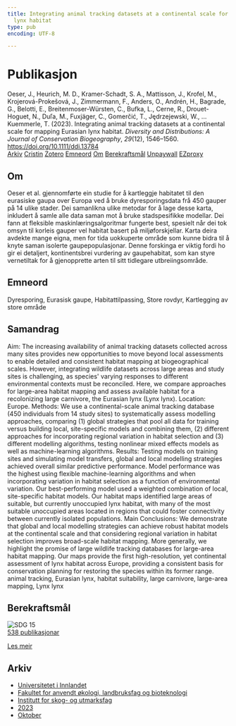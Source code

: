 ```yaml
---
title: Integrating animal tracking datasets at a continental scale for mapping Eurasian
  lynx habitat
type: pub
encoding: UTF-8

---
```

<h1>Publikasjon</h1>
<article id="csl-bib-container-VG3AKG6S" class="csl-bib-container">
  <div class="csl-bib-body"> <div class="csl-entry">Oeser, J., Heurich, M. D., Kramer-Schadt, S. A., Mattisson, J., Krofel, M., Krojerová-Prokešová, J., Zimmermann, F., Anders, O., Andrén, H., Bagrade, G., Belotti, E., Breitenmoser-Würsten, C., Bufka, L., Cerne, R., Drouet-Hoguet, N., Duľa, M., Fuxjäger, C., Gomerčić, T., Jędrzejewski, W., … Kuemmerle, T. (2023). Integrating animal tracking datasets at a continental scale for mapping Eurasian lynx habitat. <i>Diversity and Distributions: A Journal of Conservation Biogeography</i>, <i>29</i>(12), 1546–1560. <a href="https://doi.org/10.1111/ddi.13784">https://doi.org/10.1111/ddi.13784</a></div> </div>
  <div class="csl-bib-buttons">
    <a href="#taxonomy-article-VG3AKG6S" alt="archive" class="csl-bib-button">Arkiv</a>
    <a href="https://app.cristin.no/results/show.jsf?id=2188642" alt="Cristin" class="csl-bib-button">Cristin</a>
    <a href="http://zotero.org/groups/5881554/items/VG3AKG6S" alt="Zotero" class="csl-bib-button">Zotero</a>
    <a href="#keywords-article-VG3AKG6S" alt="keywords" class="csl-bib-button">Emneord</a>
    <a href="#about-article-VG3AKG6S" alt="about_pub" class="csl-bib-button">Om</a>
    <a href="#sdg-article-VG3AKG6S" alt="sdg" class="csl-bib-button">Berekraftsmål</a>
    <a href="https://onlinelibrary.wiley.com/doi/pdfdirect/10.1111/ddi.13784" alt="Unpaywall" class="csl-bib-button">Unpaywall</a>
    <a href="https://onlinelibrary.wiley.com/doi/pdfdirect/10.1111/ddi.13784" alt="EZproxy" class="csl-bib-button">EZproxy</a>
  </div>
  <div id="csl-bib-meta-container-VG3AKG6S"></div>
</article>
<div id="csl-bib-meta-VG3AKG6S" class="csl-bib-meta">
  <article id="about-article-VG3AKG6S" class="about_pub-article">
    <h1>Om</h1>
    Oeser et al. gjennomførte ein studie for å kartleggje habitatet til den eurasiske gaupa over Europa ved å bruke dyresporingsdata frå 450 gauper på 14 ulike stader. Dei samanlikna ulike metodar for å lage desse karta, inkludert å samle alle data saman mot å bruke stadspesifikke modellar. Dei fann at fleksible maskinlæringsalgoritmar fungerte best, spesielt når dei tok omsyn til korleis gauper vel habitat basert på miljøforskjellar. Karta deira avdekte mange eigna, men for tida uokkuperte område som kunne bidra til å knyte saman isolerte gaupepopulasjonar. Denne forskinga er viktig fordi ho gir ei detaljert, kontinentsbrei vurdering av gaupehabitat, som kan styre vernetiltak for å gjenopprette arten til sitt tidlegare utbreiingsområde.
  </article>
  <article id="keywords-article-VG3AKG6S" class="keywords-article">
    <h1>Emneord</h1>
    Dyresporing, Eurasisk gaupe, Habitattilpassing, Store rovdyr, Kartlegging av store område
  </article>
  <article id="abstract-article-VG3AKG6S" class="abstract-article">
    <h1>Samandrag</h1>
    Aim: The increasing availability of animal tracking datasets collected across many  
sites provides new opportunities to move beyond local assessments to enable detailed and consistent habitat mapping at biogeographical scales. However, integrating  
wildlife datasets across large areas and study sites is challenging, as species' varying  
responses to different environmental contexts must be reconciled. Here, we compare  
approaches for large-area habitat mapping and assess available habitat for a recolonizing large carnivore, the Eurasian lynx (Lynx lynx). 
Location: Europe. 
Methods: We use a continental-scale animal tracking database (450 individuals from  
14 study sites) to systematically assess modelling approaches, comparing (1) global  
strategies that pool all data for training versus building local, site-specific models and  
combining them, (2) different approaches for incorporating regional variation in habitat selection and (3) different modelling algorithms, testing nonlinear mixed effects  
models as well as machine-learning algorithms. 
Results: Testing models on training sites and simulating model transfers, global and  
local modelling strategies achieved overall similar predictive performance. Model 
performance was the highest using flexible machine-learning algorithms and when  
incorporating variation in habitat selection as a function of environmental variation.  
Our best-performing model used a weighted combination of local, site-specific habitat models. Our habitat maps identified large areas of suitable, but currently unoccupied lynx habitat, with many of the most suitable unoccupied areas located in regions  
that could foster connectivity between currently isolated populations. 
Main Conclusions: We demonstrate that global and local modelling strategies can  
achieve robust habitat models at the continental scale and that considering regional  
variation in habitat selection improves broad-scale habitat mapping. More generally,  
we highlight the promise of large wildlife tracking databases for large-area habitat  
mapping. Our maps provide the first high-resolution, yet continental assessment of  
lynx habitat across Europe, providing a consistent basis for conservation planning for  
restoring the species within its former range. 
animal tracking, Eurasian lynx, habitat suitability, large carnivore, large-area mapping, Lynx lynx
  </article>
  <article id="sdg-article-VG3AKG6S" class="sdg-article">
    <h1>Berekraftsmål</h1>
    <div class="sdg-container"><div id="sdg15" class="sdg">
        <img src="{{< params subfolder >}}images/sdg/sdg15_nn.png" class="image" alt="SDG 15">
        <div class="sdg-overlay">
          <a href="{{< params subfolder >}}nn/archive/?sdg=15#archive" class="sdg-publication-count"><span>538</span> publikasjonar</a>
          <p><a href="https://fn.no/om-fn/fns-baerekraftsmaal/livet-paa-land?lang=nno-NO" class="sdg-read-more">Les meir</a></p>
        </div>
      </div></div>
  </article>
  <article id="taxonomy-article-VG3AKG6S" class="taxonomy-article">
    <h1>Arkiv</h1>
    <ul>
      <li><a href="{{< params subfolder >}}nn/archive/?key=3DCRN523">Universitetet i Innlandet</a></li>
      <li><a href="{{< params subfolder >}}nn/archive/?key=T77LXH6D">Fakultet for anvendt økologi, landbruksfag og bioteknologi</a></li>
      <li><a href="{{< params subfolder >}}nn/archive/?key=7TRARPE3">Institutt for skog- og utmarksfag</a></li>
      <li><a href="{{< params subfolder >}}nn/archive/?key=WXLLSUEU">2023</a></li>
      <li><a href="{{< params subfolder >}}nn/archive/?key=9CBJY7IQ">Oktober</a></li>
    </ul>
  </article>
</div>
